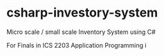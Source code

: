 # csharp-investory-system
Micro scale / small scale Inventory System using C#


For Finals in ICS 2203	 Application Programming i
